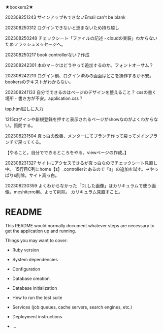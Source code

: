 ★bookers2★

202308251243
サインアップもできないEmail can't be blank

202308250312
ログインできないと進まないため持ち越し

202308250248
チェックシート「ファイルの記述・cloudの実装」わからないためフラッシュメッセージへ。

202308250217
book controllerない？作成

202308242301
本のマークはどうやって追加するのか。フォントオーサム？

202308242213
ログイン前、ログイン済みの画面はどこを操作するか不安。
bookersのテキストがわからない。


202308241133
自分でできるのはページのデザインを整えること？
cssの書く場所・書き方が不安。application.css？

top.html試しに入力

1215ログインや新規登録を押すと表示されるページがshowなのがよくわからない。質問する。

202308231504
真っ白の改善、メンターにてブランチ作って戻ってメインブランチで戻ってくる。


【やること。自分でできるところをやる。viewページの作成。】



202308231327
サイトにアクセスできるが真っ白なのでチェックシート見直し中。
15行目C列にhome【s】_controllerとあるので「s」の追加を試す。→やっぱりs削除。サイト真っ白。

202308230359
よくわからなかった「DLした画像」はカリキュラムで使う画像。meshiterro用。よって削除。
カリキュラム見直すこと。





# README

This README would normally document whatever steps are necessary to get the
application up and running.

Things you may want to cover:

* Ruby version

* System dependencies

* Configuration

* Database creation

* Database initialization

* How to run the test suite

* Services (job queues, cache servers, search engines, etc.)

* Deployment instructions

* ...
